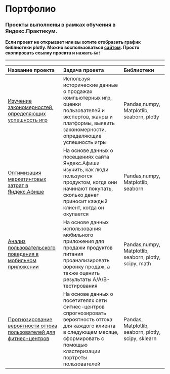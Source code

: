 # Портфолио

### Проекты выполнены в рамках обучения в Яндекс.Практикум.

**Если проект не открывает или вы хотите отобразить график библиотеки plotly. Можно воспользоваться [сайтом](https://nbviewer.jupyter.org/).
Просто скопировать ссылку проекта и нажать `Go!`**

----------------------------------------------

| Название проекта | Задача проекта | Библиотеки |
| :---------------- | :------------------ | :------------------------- |
| [Изучение закономерностей, определяющих успешность игр](https://github.com/kotl68/introductions/tree/master/success_of_games)| Используя исторические данные о продажах компьютерных игр, оценки пользователей и экспертов, жанры и платформы, выявить закономерности, определяющие успешность игры | Pandas,numpy, Matplotlib, seaborn, plotly |
| [Оптимизация маркетинговых затрат в Яндекс.Афише](https://github.com/kotl68/introductions/tree/master/%D1%81ost_optimization) | На основе данных о посещениях сайта Яндекс.Афиши изучить, как люди пользуются продуктом, когда они начинают покупать, сколько денег приносит каждый клиент, когда он окупается | Pandas,numpy, Matplotlib, seaborn | 
| [Анализ пользовательского поведения в мобильном приложении](https://github.com/kotl68/introductions/tree/master/behavior_analysis) | На основе данных использования мобильного приложения для продажи продуктов питания проанализировать воронку продаж, а также оценить результаты A/A/B-тестирования | Pandas,numpy, Matplotlib, seaborn, plotly, scipy, math |
| [Прогнозирование вероятности оттока пользователей для фитнес-центров](https://github.com/kotl68/introductions/tree/master/probability_prediction) | На основе данных о посетителях сети фитнес-центров спрогнозировать вероятность оттока для каждого клиента в следующем месяце, сформировать с помощью кластеризации портреты пользователей | Pandas, Matplotlib, seaborn, plotly, scipy, sklearn |

